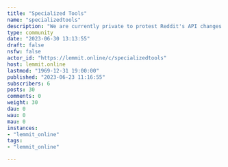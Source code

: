 ```yaml
---
title: "Specialized Tools" 
name: "specializedtools"
description: "We are currently private to protest Reddit's API changes. A place to post tools which were created for a specific purpose. Doesn't necessarily..."
type: community
date: "2023-06-30 13:13:55"
draft: false
nsfw: false
actor_id: "https://lemmit.online/c/specializedtools"
host: lemmit.online
lastmod: "1969-12-31 19:00:00"
published: "2023-06-23 11:16:55"
subscribers: 6
posts: 30
comments: 0
weight: 30
dau: 0
wau: 0
mau: 0
instances:
- "lemmit_online"
tags: 
- "lemmit_online"

---
```

